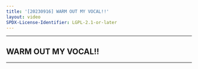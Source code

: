 ```yaml
---
title: '[20230916] WARM OUT MY VOCAL!!'
layout: video
SPDX-License-Identifier: LGPL-2.1-or-later
---
```


---

## WARM OUT MY VOCAL!!

<div class="container">
  <video-js id="my-video" class="vjs-fluid vjs-layout-medium" controls preload="auto" poster="https://xx58j-my.sharepoint.com/:i:/g/personal/akunanime_xx58j_onmicrosoft_com/EQspZMiNvwNIkckfQFmBHCUBVRKZzIwSZuZoM769GAWCwA?download=1">
    <source src="https://drive.ayampenyet.eu.org/api/raw/?path=/%F0%9F%94%AE%20Unarchive%20Karaoke%20Moona/%5B20230916%5D%20%E3%80%90MoonUtau%E3%80%91WARM%20OUT%20MY%20VOCAL!!%E3%80%90UNARCHIVE%E3%80%91%20%5BMoona%20Hoshinova%20hololive-ID%5D%20(WGuf9EiJAVY).mp4" type="video/mp4"/>
  </video-js>
</div>

---
